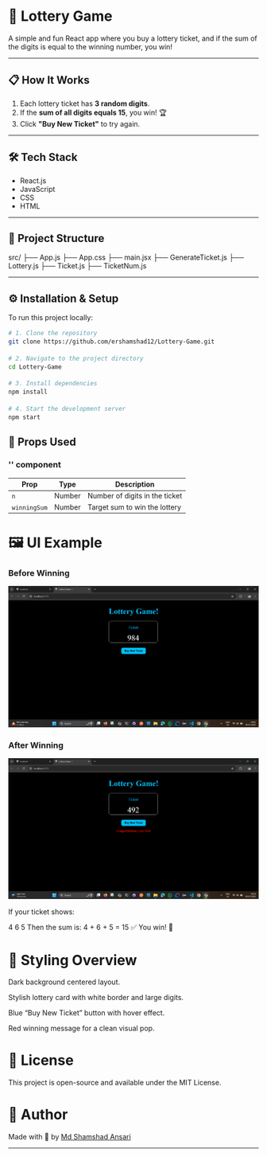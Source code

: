 # 🎰 Lottery Game

A simple and fun React app where you buy a lottery ticket, and if the sum of the digits is equal to the winning number, you win!

---

## 📋 How It Works

1. Each lottery ticket has **3 random digits**.
2. If the **sum of all digits equals 15**, you win! 🏆
3. Click **"Buy New Ticket"** to try again.

---

## 🛠 Tech Stack

- React.js
- JavaScript
- CSS
- HTML

---

## 📁 Project Structure

src/
├── App.js
├── App.css
├── main.jsx
├── GenerateTicket.js
├── Lottery.js
├── Ticket.js
├── TicketNum.js

---

## ⚙️ Installation & Setup

To run this project locally:

```bash
# 1. Clone the repository
git clone https://github.com/ershamshad12/Lottery-Game.git

# 2. Navigate to the project directory
cd Lottery-Game

# 3. Install dependencies
npm install

# 4. Start the development server
npm start
```

## 🧠 Props Used

### '<Lottery />' component

| Prop         | Type   | Description                    |
| ------------ | ------ | ------------------------------ |
| `n`          | Number | Number of digits in the ticket |
| `winningSum` | Number | Target sum to win the lottery  |

# 🖼️ UI Example

### Before Winning

![Before Winning Screenshot](./before-won.png)

### After Winning

![After Winning Screenshot](./after-won.png)

If your ticket shows:

4 6 5
Then the sum is: 4 + 6 + 5 = 15 ✅
You win! 🎉

# 🎨 Styling Overview

Dark background centered layout.

Stylish lottery card with white border and large digits.

Blue “Buy New Ticket” button with hover effect.

Red winning message for a clean visual pop.

# 📃 License

This project is open-source and available under the MIT License.

# 🙌 Author

Made with 💙 by [Md Shamshad Ansari](https://github.com/ershamshad12)

---
